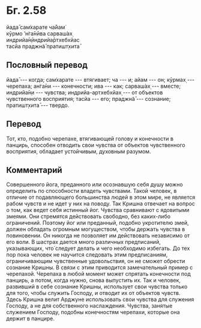 # Бг. 2.58
йада̄ сам̇харате ча̄йам̇<br/>
кӯрмо ’н̇га̄нӣва сарваш́ах̣<br/>
индрийа̄н̣ӣндрийа̄ртхебхйас<br/>
тасйа праджн̃а̄ пратишт̣хита̄
## Пословный перевод

йада̄ --- когда; сам̇харате --- втягивает; ча --- и; айам --- он; кӯрмах̣
--- черепаха; ан̇га̄ни --- конечности; ива --- как; сарваш́ах̣ --- вместе;
индрийа̄н̣и --- чувства; индрийа-артхебхйах̣ --- от объектов чувственного
восприятия; тасйа --- его; праджн̃а̄ --- сознание; пратишт̣хита̄ --- твердо.

## Перевод

Тот, кто, подобно черепахе, втягивающей голову и конечности в панцирь,
способен отводить свои чувства от объектов чувственного восприятия,
обладает устойчивым, духовным разумом.

## Комментарий

Совершенного йога, преданного или осознавшую себя душу можно определить
по способности владеть чувствами. Такой человек, в отличие от
подавляющего большинства людей в этом мире, не является рабом чувств и
не идет у них на поводу. Так Кришна отвечает на вопрос о том, как ведет
себя истинный йог. Чувства сравнивают с ядовитыми змеями. Они стремятся
действовать свободно, без каких-либо ограничений. Поэтому йог или
преданный, подобно укротителю змей, должен обладать огромным
могуществом, чтобы держать чувства в повиновении. Он никогда не
позволяет им действовать независимо от его воли. В шастрах дается много
различных предписаний, указывающих, что́ следует делать и чего необходимо
избегать. До тех пор пока человек не научится следовать этим
предписаниям, ограничивающим чувственные удовольствия, он не сможет
обрести сознание Кришны. В связи с этим приводится замечательный пример
с черепахой. Черепаха в любой момент может спрятать конечности под
панцирь, а потом, когда нужно, снова выпустить их. Так и человек,
развивший в себе сознание Кришны, использует свои чувства только для
того, чтобы служить Господу, и отводит их от объектов чувств. Здесь
Кришна велит Арджуне использовать свои чувства для служения Господу, а
не для собственного наслаждения. Чувства, занятые служением Господу,
подобны конечностям черепахи, которые она держит в панцире.
